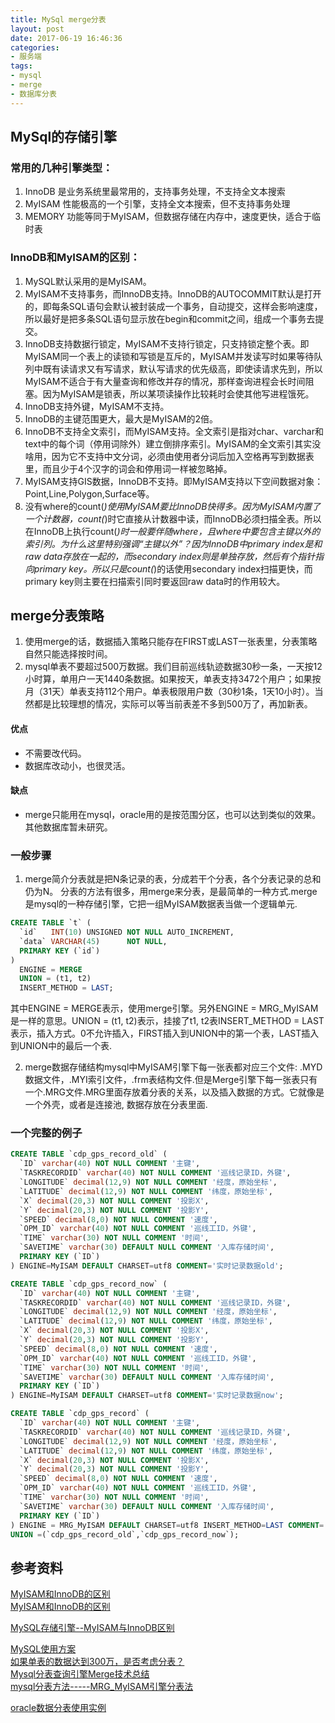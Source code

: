 ```yaml
---
title: MySql merge分表
layout: post
date: 2017-06-19 16:46:36
categories:
- 服务端
tags:
- mysql
- merge
- 数据库分表
---
```

## MySql的存储引擎

### 常用的几种引擎类型：   
1. InnoDB 是业务系统里最常用的，支持事务处理，不支持全文本搜索
2. MyISAM 性能极高的一个引擎，支持全文本搜索，但不支持事务处理
3. MEMORY 功能等同于MyISAM，但数据存储在内存中，速度更快，适合于临时表

### InnoDB和MyISAM的区别：    
1. MySQL默认采用的是MyISAM。  
2. MyISAM不支持事务，而InnoDB支持。InnoDB的AUTOCOMMIT默认是打开的，即每条SQL语句会默认被封装成一个事务，自动提交，这样会影响速度，所以最好是把多条SQL语句显示放在begin和commit之间，组成一个事务去提交。  
3. InnoDB支持数据行锁定，MyISAM不支持行锁定，只支持锁定整个表。即MyISAM同一个表上的读锁和写锁是互斥的，MyISAM并发读写时如果等待队列中既有读请求又有写请求，默认写请求的优先级高，即使读请求先到，所以MyISAM不适合于有大量查询和修改并存的情况，那样查询进程会长时间阻塞。因为MyISAM是锁表，所以某项读操作比较耗时会使其他写进程饿死。  
4. InnoDB支持外键，MyISAM不支持。    
5. InnoDB的主键范围更大，最大是MyISAM的2倍。   
6. InnoDB不支持全文索引，而MyISAM支持。全文索引是指对char、varchar和text中的每个词（停用词除外）建立倒排序索引。MyISAM的全文索引其实没啥用，因为它不支持中文分词，必须由使用者分词后加入空格再写到数据表里，而且少于4个汉字的词会和停用词一样被忽略掉。   
7. MyISAM支持GIS数据，InnoDB不支持。即MyISAM支持以下空间数据对象：Point,Line,Polygon,Surface等。   
8. 没有where的count(*)使用MyISAM要比InnoDB快得多。因为MyISAM内置了一个计数器，count(*)时它直接从计数器中读，而InnoDB必须扫描全表。所以在InnoDB上执行count(*)时一般要伴随where，且where中要包含主键以外的索引列。为什么这里特别强调“主键以外”？因为InnoDB中primary index是和raw data存放在一起的，而secondary index则是单独存放，然后有个指针指向primary key。所以只是count(*)的话使用secondary index扫描更快，而primary key则主要在扫描索引同时要返回raw data时的作用较大。  

## merge分表策略  

1. 使用merge的话，数据插入策略只能存在FIRST或LAST一张表里，分表策略自然只能选择按时间。
2. mysql单表不要超过500万数据。我们目前巡线轨迹数据30秒一条，一天按12小时算，单用户一天1440条数据。如果按天，单表支持3472个用户；如果按月（31天）单表支持112个用户。单表极限用户数（30秒1条，1天10小时）。当然都是比较理想的情况，实际可以等当前表差不多到500万了，再加新表。

#### 优点  
- 不需要改代码。
- 数据库改动小，也很灵活。
#### 缺点  
- merge只能用在mysql，oracle用的是按范围分区，也可以达到类似的效果。其他数据库暂未研究。

### 一般步骤

1. merge简介分表就是把N条记录的表，分成若干个分表，各个分表记录的总和仍为N。
分表的方法有很多，用merge来分表，是最简单的一种方式.merge是mysql的一种存储引擎，它把一组MyISAM数据表当做一个逻辑单元.
```sql
CREATE TABLE `t` (
  `id`   INT(10) UNSIGNED NOT NULL AUTO_INCREMENT,
  `data` VARCHAR(45)      NOT NULL,
  PRIMARY KEY (`id`)
)
  ENGINE = MERGE
  UNION = (t1, t2)
  INSERT_METHOD = LAST;
```
其中ENGINE = MERGE表示，使用merge引擎。另外ENGINE = MRG_MyISAM是一样的意思。UNION = (t1, t2)表示，挂接了t1,
t2表INSERT_METHOD = LAST表示，插入方式。0不允许插入，FIRST插入到UNION中的第一个表，LAST插入到UNION中的最后一个表.

2. merge数据存储结构mysql中MyISAM引擎下每一张表都对应三个文件: .MYD数据文件，.MYI索引文件，.frm表结构文件.但是Merge引擎下每一张表只有一个.MRG文件.MRG里面存放着分表的关系，以及插入数据的方式。它就像是一个外壳，或者是连接池,
数据存放在分表里面.

### 一个完整的例子
```sql
CREATE TABLE `cdp_gps_record_old` (
  `ID` varchar(40) NOT NULL COMMENT '主键',
  `TASKRECORDID` varchar(40) NOT NULL COMMENT '巡线记录ID，外键',
  `LONGITUDE` decimal(12,9) NOT NULL COMMENT '经度，原始坐标',
  `LATITUDE` decimal(12,9) NOT NULL COMMENT '纬度，原始坐标',
  `X` decimal(20,3) NOT NULL COMMENT '投影X',
  `Y` decimal(20,3) NOT NULL COMMENT '投影Y',
  `SPEED` decimal(8,0) NOT NULL COMMENT '速度',
  `OPM_ID` varchar(40) NOT NULL COMMENT '巡线工ID，外键',
  `TIME` varchar(30) NOT NULL COMMENT '时间',
  `SAVETIME` varchar(30) DEFAULT NULL COMMENT '入库存储时间',
  PRIMARY KEY (`ID`)
) ENGINE=MyISAM DEFAULT CHARSET=utf8 COMMENT='实时记录数据old';

CREATE TABLE `cdp_gps_record_now` (
  `ID` varchar(40) NOT NULL COMMENT '主键',
  `TASKRECORDID` varchar(40) NOT NULL COMMENT '巡线记录ID，外键',
  `LONGITUDE` decimal(12,9) NOT NULL COMMENT '经度，原始坐标',
  `LATITUDE` decimal(12,9) NOT NULL COMMENT '纬度，原始坐标',
  `X` decimal(20,3) NOT NULL COMMENT '投影X',
  `Y` decimal(20,3) NOT NULL COMMENT '投影Y',
  `SPEED` decimal(8,0) NOT NULL COMMENT '速度',
  `OPM_ID` varchar(40) NOT NULL COMMENT '巡线工ID，外键',
  `TIME` varchar(30) NOT NULL COMMENT '时间',
  `SAVETIME` varchar(30) DEFAULT NULL COMMENT '入库存储时间',
  PRIMARY KEY (`ID`)
) ENGINE=MyISAM DEFAULT CHARSET=utf8 COMMENT='实时记录数据now';

CREATE TABLE `cdp_gps_record` (
  `ID` varchar(40) NOT NULL COMMENT '主键',
  `TASKRECORDID` varchar(40) NOT NULL COMMENT '巡线记录ID，外键',
  `LONGITUDE` decimal(12,9) NOT NULL COMMENT '经度，原始坐标',
  `LATITUDE` decimal(12,9) NOT NULL COMMENT '纬度，原始坐标',
  `X` decimal(20,3) NOT NULL COMMENT '投影X',
  `Y` decimal(20,3) NOT NULL COMMENT '投影Y',
  `SPEED` decimal(8,0) NOT NULL COMMENT '速度',
  `OPM_ID` varchar(40) NOT NULL COMMENT '巡线工ID，外键',
  `TIME` varchar(30) NOT NULL COMMENT '时间',
  `SAVETIME` varchar(30) DEFAULT NULL COMMENT '入库存储时间',
  PRIMARY KEY (`ID`)
) ENGINE = MRG_MyISAM DEFAULT CHARSET=utf8 INSERT_METHOD=LAST COMMENT='实时记录数据总表'
UNION =(`cdp_gps_record_old`,`cdp_gps_record_now`);  

```

## 参考资料
[MyISAM和InnoDB的区别](http://www.cnblogs.com/zhangchaoyang/articles/4214237.html)    
[MyISAM和InnoDB的区别](http://www.cnblogs.com/lyl2016/p/5797519.html)   

[MySQL存储引擎--MyISAM与InnoDB区别](http://blog.csdn.net/xifeijian/article/details/20316775)  

[MySQL使用方案](https://segmentfault.com/a/1190000002675986)    
[如果单表的数据达到300万，是否考虑分表？](https://segmentfault.com/q/1010000002678260)   
[Mysql分表查询引擎Merge技术总结](http://blog.csdn.net/wushangjimo/article/details/40112517)   
[mysql分表方法-----MRG_MyISAM引擎分表法](http://www.cnblogs.com/whoamme/archive/2013/03/13/2958531.html)

[oracle数据分表使用实例](http://www.cnblogs.com/andy6/p/6238512.html)    



